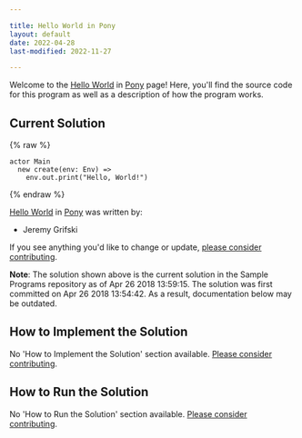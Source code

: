 ```yaml
---

title: Hello World in Pony
layout: default
date: 2022-04-28
last-modified: 2022-11-27

---
```


Welcome to the [Hello World](https://sampleprograms.io/projects/hello-world) in [Pony](https://sampleprograms.io/languages/pony) page! Here, you'll find the source code for this program as well as a description of how the program works.

## Current Solution

{% raw %}

```pony
actor Main
  new create(env: Env) =>
    env.out.print("Hello, World!")
```

{% endraw %}

[Hello World](https://sampleprograms.io/projects/hello-world) in [Pony](https://sampleprograms.io/languages/pony) was written by:

- Jeremy Grifski

If you see anything you'd like to change or update, [please consider contributing](https://github.com/TheRenegadeCoder/sample-programs).

**Note**: The solution shown above is the current solution in the Sample Programs repository as of Apr 26 2018 13:59:15. The solution was first committed on Apr 26 2018 13:54:42. As a result, documentation below may be outdated.

## How to Implement the Solution

No 'How to Implement the Solution' section available. [Please consider contributing](https://github.com/TheRenegadeCoder/sample-programs-website).

## How to Run the Solution

No 'How to Run the Solution' section available. [Please consider contributing](https://github.com/TheRenegadeCoder/sample-programs-website).